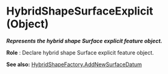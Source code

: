 # HybridShapeSurfaceExplicit (Object)

**_Represents the hybrid shape Surface explicit feature object._**

**Role** : Declare hybrid shape Surface explicit feature object.

**See also:**      [HybridShapeFactory.AddNewSurfaceDatum](../GSMInterfaces/interface_HybridShapeFactory_68680.htm#AddNewSurfaceDatum)